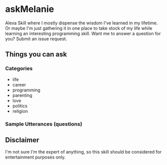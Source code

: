 # askMelanie
Alexa Skill where I mostly dispense the wisdom I've learned in my lifetime. Or maybe I'm just gathering it in one place to take stock of my life while learning an interesting programming skill. Want me to answer a question for you? Submit an issue request. 

## Things you can ask

### Categories
- life
- career
- programming
- parenting
- love
- politics 
- religion

### Sample Utterances (questions)


## Disclaimer
I'm not sure I'm the expert of anything, so this skill should be considered for entertainment purposes only. 
